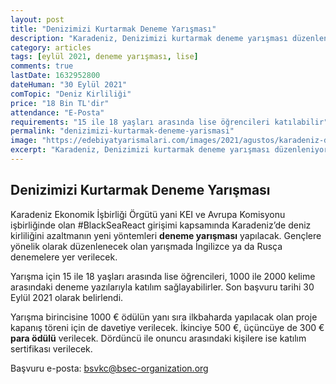 ```yaml
---
layout: post
title: "Denizimizi Kurtarmak Deneme Yarışması"
description: "Karadeniz, Denizimizi kurtarmak deneme yarışması düzenleniyor"
category: articles
tags: [eylül 2021, deneme yarışması, lise]
comments: true
lastDate: 1632952800    
dateHuman: "30 Eylül 2021"
comTopic: "Deniz Kirliliği"
price: "18 Bin TL'dir"
attendance: "E-Posta"
requirements: "15 ile 18 yaşları arasında lise öğrencileri katılabilir"
permalink: "denizimizi-kurtarmak-deneme-yarismasi"
image: "https://edebiyatyarismalari.com/images/2021/agustos/karadeniz-deneme-yarismasi.jpg"
excerpt: "Karadeniz, Denizimizi kurtarmak deneme yarışması düzenleniyor"
---
```


## Denizimizi Kurtarmak Deneme Yarışması
Karadeniz Ekonomik İşbirliği Örgütü yani KEI ve Avrupa Komisyonu işbirliğinde olan #BlackSeaReact girişimi kapsamında Karadeniz’de deniz kirliliğini azaltmanın yeni yöntemleri **deneme yarışması** yapılacak. Gençlere yönelik olarak düzenlenecek olan yarışmada İngilizce ya da Rusça denemelere yer verilecek.

Yarışma için 15 ile 18 yaşları arasında lise öğrencileri, 1000 ile 2000 kelime arasındaki deneme yazılarıyla katılım sağlayabilirler. Son başvuru tarihi 30 Eylül 2021 olarak belirlendi.

Yarışma birincisine 1000 € ödülün yanı sıra ilkbaharda yapılacak olan proje kapanış töreni için de davetiye verilecek. İkinciye 500 €, üçüncüye de 300 € **para ödülü** verilecek. Dördüncü ile onuncu arasındaki kişilere ise katılım sertifikası verilecek.

Başvuru e-posta: bsvkc@bsec-organization.org